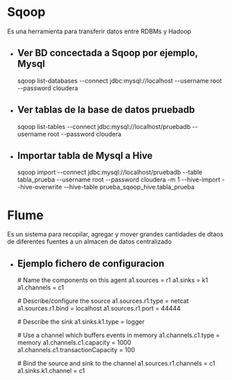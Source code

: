 # Sqoop
Es una herramienta para transferir datos entre RDBMs y Hadoop

* ## Ver BD concectada a Sqoop por ejemplo, Mysql
  sqoop list-databases --connect jdbc:mysql://localhost --username root --password cloudera

* ## Ver tablas de la base de datos pruebadb
  sqoop list-tables --connect jdbc:mysql://localhost/pruebadb --username root --password cloudera
  
* ## Importar tabla de Mysql a Hive
  sqoop import --connect jdbc:mysql://localhost/pruebadb --table tabla_prueba --username root --password cloudera -m 1 --hive-import --hive-overwrite --hive-table prueba_sqoop_hive.tabla_prueba
  
# Flume
Es un sistema para recopilar, agregar y mover grandes cantidades de dtaos de diferentes fuentes a un almacen de datos centralizado

* ## Ejemplo fichero de configuracion
  \# Name the components on this agent
  a1.sources = r1 
  a1.sinks = k1 
  a1.channels = c1 
  
  \# Describe/configure the source 
  a1.sources.r1.type = netcat 
  a1.sources.r1.bind = localhost 
  a1.sources.r1.port = 44444 
  
  \# Describe the sink 
  a1.sinks.k1.type = logger 
  
  \# Use a channel which buffers events in memory 
  a1.channels.c1.type = memory 
  a1.channels.c1.capacity = 1000 
  a1.channels.c1.transactionCapacity = 100 
  
  \# Bind the source and sink to the channel 
  a1.sources.r1.channels = c1 
  a1.sinks.k1.channel = c1
